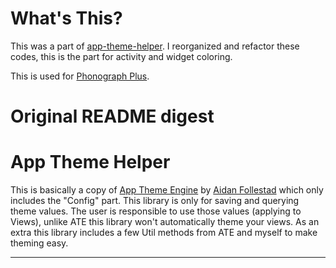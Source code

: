 

# What's This?

This was a part of [app-theme-helper](https://github.com/kabouzeid/app-theme-helper). 
I reorganized and refactor these codes, this is the part for activity and widget coloring. 

This is used for [Phonograph Plus](https://github.com/chr56/Phonograph_Plus).





# Original README digest
# App Theme Helper

This is basically a copy of [App Theme Engine](https://github.com/afollestad/app-theme-engine) by [Aidan Follestad](https://github.com/afollestad) which only includes the "Config" part. This library is only for saving and querying theme values. The user is responsible to use those values (applying to Views), unlike ATE this library won't automatically theme your views. As an extra this library includes a few Util methods from ATE and myself to make theming easy.

---